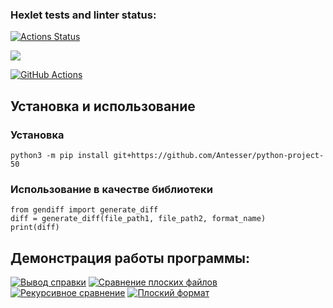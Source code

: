 ### Hexlet tests and linter status:
[![Actions Status](https://github.com/Antesser/python-project-50/workflows/hexlet-check/badge.svg)](https://github.com/Antesser/python-project-50/actions)

<a href="https://codeclimate.com/github/Antesser/python-project-50/maintainability"><img src="https://api.codeclimate.com/v1/badges/7f5ab1e290ff7db5ade5/maintainability" /></a>

[![GitHub Actions](https://github.com/Antesser/python-project-50/actions/workflows/github-actions-demo.yml/badge.svg)](https://github.com/Antesser/python-project-50/actions/workflows/github-actions-demo.yml)

## Установка и использование

### Установка
`python3 -m pip install git+https://github.com/Antesser/python-project-50`

### Использование в качестве библиотеки
```
from gendiff import generate_diff
diff = generate_diff(file_path1, file_path2, format_name)
print(diff)
```
## Демонстрация работы программы:

[![Вывод справки](https://asciinema.org/a/QngukY4mSLkkDiSvXyVd5M0ZN.svg)](https://asciinema.org/a/QngukY4mSLkkDiSvXyVd5M0ZN)
[![Сравнение плоских файлов](https://asciinema.org/a/BCwj7LTIStm2Syc1LrHgNBtln.svg)](https://asciinema.org/a/BCwj7LTIStm2Syc1LrHgNBtln)
[![Рекурсивное сравнение](https://asciinema.org/a/khc7qOWw8huFRXRIVKuSN3Sdh.svg)](https://asciinema.org/a/khc7qOWw8huFRXRIVKuSN3Sdh)
[![Плоский формат](https://asciinema.org/a/FjPIGCf19kXPN9cTKyWR6tiIS.svg)](https://asciinema.org/a/FjPIGCf19kXPN9cTKyWR6tiIS)